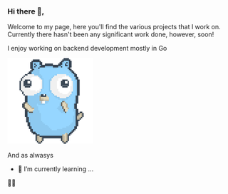 ### Hi there 👋,

Welcome to my page, here you'll find the various projects that I work on. Currently there hasn't been any significant work done, however, soon!

I enjoy working on backend development mostly in Go

![gopher dancing](./dancing-gopher.gif)

And as alwasys

- 🌱 I’m currently learning ...

✌🏾

<!--
**C3nsoreD/C3nsoreD** is a ✨ _special_ ✨ repository because its `README.md` (this file) appears on your GitHub profile.

Here are some ideas to get you started:

- 🔭 I’m currently working on ...
- 🌱 I’m currently learning ...
- 👯 I’m looking to collaborate on ...
- 🤔 I’m looking for help with ...
- 💬 Ask me about ...
- 📫 How to reach me: ...
- 😄 Pronouns: ...
- ⚡ Fun fact: ...
-->
